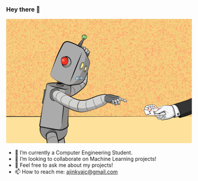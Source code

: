 ### Hey there 👋
![](acd.png)
<!--
**ajinkya-ch/ajinkya-ch** is a ✨ _special_ ✨ repository because its `README.md` (this file) appears on your GitHub profile.
-->

- 🔭 I’m currently a Computer Engineering Student.
- 👯 I’m looking to collaborate on Machine Learning projects!
- 💬 Feel free to ask me about my projects!
- 📫 How to reach me: ajinkyajc@gmail.com

